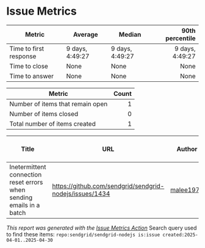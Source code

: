 # Issue Metrics

| Metric | Average | Median | 90th percentile |
| --- | --- | --- | ---: |
| Time to first response | 9 days, 4:49:27 | 9 days, 4:49:27 | 9 days, 4:49:27 |
| Time to close | None | None | None |
| Time to answer | None | None | None |

| Metric | Count |
| --- | ---: |
| Number of items that remain open | 1 |
| Number of items closed | 0 |
| Total number of items created | 1 |

| Title | URL | Author | Time to first response | Time to close | Time to answer |
| --- | --- | --- | --- | --- | --- |
| Inetermittent connection reset errors when sending emails in a batch | https://github.com/sendgrid/sendgrid-nodejs/issues/1434 | [malee1975](https://github.com/malee1975) | 9 days, 4:49:27 | None | None |

_This report was generated with the [Issue Metrics Action](https://github.com/github/issue-metrics)_
Search query used to find these items: `repo:sendgrid/sendgrid-nodejs is:issue created:2025-04-01..2025-04-30`
